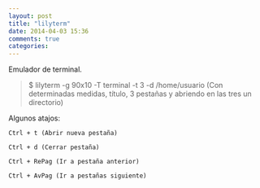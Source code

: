 ```yaml
---
layout: post
title: "lilyterm"
date: 2014-04-03 15:36
comments: true
categories: 
---
```

Emulador de terminal.

>$ lilyterm -g 90x10 -T terminal -t 3 -d /home/usuario (Con determinadas medidas, título, 3 pestañas y abriendo en las tres un directorio)

Algunos atajos:

	Ctrl + t (Abrir nueva pestaña)

	Ctrl + d (Cerrar pestaña)

	Ctrl + RePag (Ir a pestaña anterior)

	Ctrl + AvPag (Ir a pestañas siguiente)

